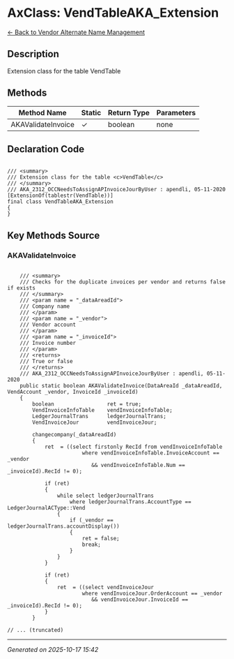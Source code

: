 # AxClass: VendTableAKA_Extension

[← Back to Vendor Alternate Name Management](../README.md)

## Description

<summary> Extension class for the table <c>VendTable</c> </summary>

## Methods

| Method Name | Static | Return Type | Parameters |
|-------------|--------|-------------|------------|
| AKAValidateInvoice | ✓ | boolean | none |

## Declaration Code

```xpp

/// <summary>
/// Extension class for the table <c>VendTable</c>
/// </summary>
/// AKA_2312_OCCNeedsToAssignAPInvoiceJourByUser : apendli, 05-11-2020
[ExtensionOf(tablestr(VendTable))]
final class VendTableAKA_Extension
{
}

```

## Key Methods Source

### AKAValidateInvoice

```xpp

    /// <summary>
    /// Checks for the duplicate invoices per vendor and returns false if exists
    /// </summary>
    /// <param name = "_dataAreadId">
    /// Company name
    /// </param>
    /// <param name = "_vendor">
    /// Vendor account
    /// </param>
    /// <param name = "_invoiceId">
    /// Invoice number
    /// </param>
    /// <returns>
    /// True or false
    /// </returns>
    /// AKA_2312_OCCNeedsToAssignAPInvoiceJourByUser : apendli, 05-11-2020
    public static boolean AKAValidateInvoice(DataAreaId _dataAreadId, VendAccount _vendor, InvoiceId _invoiceId)
    {
        boolean                 ret = true;
        VendInvoiceInfoTable    vendInvoiceInfoTable;
        LedgerJournalTrans      ledgerJournalTrans;
        VendInvoiceJour         vendInvoiceJour;

        changecompany(_dataAreadId)
        {
            ret  = ((select firstonly RecId from vendInvoiceInfoTable 
                        where vendInvoiceInfoTable.InvoiceAccount == _vendor
                           && vendInvoiceInfoTable.Num == _invoiceId).RecId != 0);

            if (ret)
            {
                while select ledgerJournalTrans
                    where ledgerJournalTrans.AccountType == LedgerJournalACType::Vend
                {
                    if (_vendor == ledgerJournalTrans.accountDisplay())
                    {
                        ret = false;
                        break;
                    }
                }
            }

            if (ret)
            {
                ret  = ((select vendInvoiceJour
                        where vendInvoiceJour.OrderAccount == _vendor
                           && vendInvoiceJour.InvoiceId == _invoiceId).RecId != 0);
            }
        }

// ... (truncated)
```

---

*Generated on 2025-10-17 15:42*
